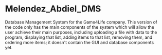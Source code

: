 # Melendez_Abdiel_DMS
Database Management System for the Game4Life company.
This version of the code only has the main components of the system which will allow the user achieve their main purposes, including
uploading a file with data to the program, displaying that list, adding items to that list, removing them, and ordering more items; it doesn't
contain the GUI and database components yet.
